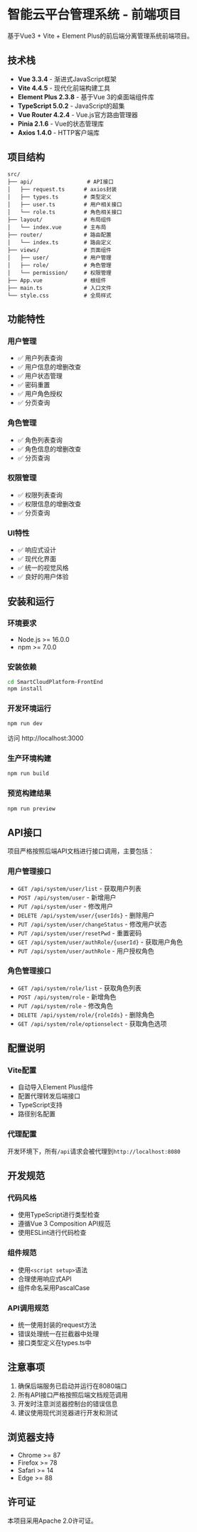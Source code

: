 # 智能云平台管理系统 - 前端项目

基于Vue3 + Vite + Element Plus的前后端分离管理系统前端项目。

## 技术栈

- **Vue 3.3.4** - 渐进式JavaScript框架
- **Vite 4.4.5** - 现代化前端构建工具
- **Element Plus 2.3.8** - 基于Vue 3的桌面端组件库
- **TypeScript 5.0.2** - JavaScript的超集
- **Vue Router 4.2.4** - Vue.js官方路由管理器
- **Pinia 2.1.6** - Vue的状态管理库
- **Axios 1.4.0** - HTTP客户端库

## 项目结构

```
src/
├── api/                 # API接口
│   ├── request.ts      # axios封装
│   ├── types.ts        # 类型定义
│   ├── user.ts         # 用户相关接口
│   └── role.ts         # 角色相关接口
├── layout/             # 布局组件
│   └── index.vue       # 主布局
├── router/             # 路由配置
│   └── index.ts        # 路由定义
├── views/              # 页面组件
│   ├── user/           # 用户管理
│   ├── role/           # 角色管理
│   └── permission/     # 权限管理
├── App.vue             # 根组件
├── main.ts             # 入口文件
└── style.css           # 全局样式
```

## 功能特性

### 用户管理
- ✅ 用户列表查询
- ✅ 用户信息的增删改查
- ✅ 用户状态管理
- ✅ 密码重置
- ✅ 用户角色授权
- ✅ 分页查询

### 角色管理
- ✅ 角色列表查询
- ✅ 角色信息的增删改查
- ✅ 分页查询

### 权限管理
- ✅ 权限列表查询
- ✅ 权限信息的增删改查
- ✅ 分页查询

### UI特性
- ✅ 响应式设计
- ✅ 现代化界面
- ✅ 统一的视觉风格
- ✅ 良好的用户体验

## 安装和运行

### 环境要求
- Node.js >= 16.0.0
- npm >= 7.0.0

### 安装依赖
```bash
cd SmartCloudPlatform-FrontEnd
npm install
```

### 开发环境运行
```bash
npm run dev
```
访问 http://localhost:3000

### 生产环境构建
```bash
npm run build
```

### 预览构建结果
```bash
npm run preview
```

## API接口

项目严格按照后端API文档进行接口调用，主要包括：

### 用户管理接口
- `GET /api/system/user/list` - 获取用户列表
- `POST /api/system/user` - 新增用户
- `PUT /api/system/user` - 修改用户
- `DELETE /api/system/user/{userIds}` - 删除用户
- `PUT /api/system/user/changeStatus` - 修改用户状态
- `PUT /api/system/user/resetPwd` - 重置密码
- `GET /api/system/user/authRole/{userId}` - 获取用户角色
- `PUT /api/system/user/authRole` - 用户授权角色

### 角色管理接口
- `GET /api/system/role/list` - 获取角色列表
- `POST /api/system/role` - 新增角色
- `PUT /api/system/role` - 修改角色
- `DELETE /api/system/role/{roleIds}` - 删除角色
- `GET /api/system/role/optionselect` - 获取角色选项

## 配置说明

### Vite配置
- 自动导入Element Plus组件
- 配置代理转发后端接口
- TypeScript支持
- 路径别名配置

### 代理配置
开发环境下，所有`/api`请求会被代理到`http://localhost:8080`

## 开发规范

### 代码风格
- 使用TypeScript进行类型检查
- 遵循Vue 3 Composition API规范
- 使用ESLint进行代码检查

### 组件规范
- 使用`<script setup>`语法
- 合理使用响应式API
- 组件命名采用PascalCase

### API调用规范
- 统一使用封装的request方法
- 错误处理统一在拦截器中处理
- 接口类型定义在types.ts中

## 注意事项

1. 确保后端服务已启动并运行在8080端口
2. 所有API接口严格按照后端文档规范调用
3. 开发时注意浏览器控制台的错误信息
4. 建议使用现代浏览器进行开发和测试

## 浏览器支持

- Chrome >= 87
- Firefox >= 78
- Safari >= 14
- Edge >= 88

## 许可证

本项目采用Apache 2.0许可证。
